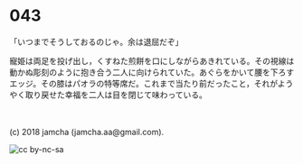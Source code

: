 

# 043

「いつまでそうしておるのじゃ。余は退屈だぞ」  

寵姫は両足を投げ出し，くすねた煎餅を口にしながらあきれている。その視線は動かぬ彫刻のように抱き合う二人に向けられていた。あぐらをかいて腰を下ろすエッジ。その膝はパオラの特等席だ。これまで当たり前だったこと，それがようやく取り戻せた幸福を二人は目を閉じて味わっている。  

<br>  
<br>  
(c) 2018 jamcha (jamcha.aa@gmail.com).  

![cc by-nc-sa](https://i.creativecommons.org/l/by-nc-sa/4.0/88x31.png)  

